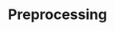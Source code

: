---
title: Preprocessing
description: Small molecules need to be standardised before many downstream tasks
sidebar_position: 1
---